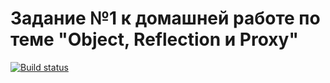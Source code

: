 # Задание №1 к домашней работе по теме "Object, Reflection и Proxy"
[![Build status](https://ci.appveyor.com/api/projects/status/jlp264juj3srn9e6?svg=true)](https://ci.appveyor.com/project/Votchitsev/ajs-homeworks-advanced)
